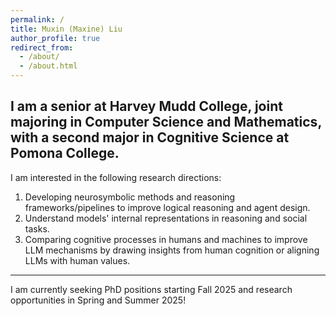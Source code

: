 ```yaml
---
permalink: /
title: Muxin (Maxine) Liu
author_profile: true
redirect_from: 
  - /about/
  - /about.html
---
```

I am a senior at Harvey Mudd College, joint majoring in **Computer Science and Mathematics**, with a second major in **Cognitive Science** at Pomona College. 
---
I am interested in the following research directions:
1. Developing neurosymbolic methods and reasoning frameworks/pipelines to improve logical reasoning and agent design.
2. Understand models' internal representations in reasoning and social tasks.
3. Comparing cognitive processes in humans and machines to improve LLM mechanisms by drawing insights from human cognition or aligning LLMs with human values.

---

I am currently seeking PhD positions starting Fall 2025 and research opportunities in Spring and Summer 2025!